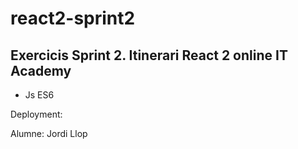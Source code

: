 # react2-sprint2

## Exercicis Sprint 2. Itinerari React 2 online IT Academy 

- Js ES6

Deployment:

Alumne: Jordi Llop
